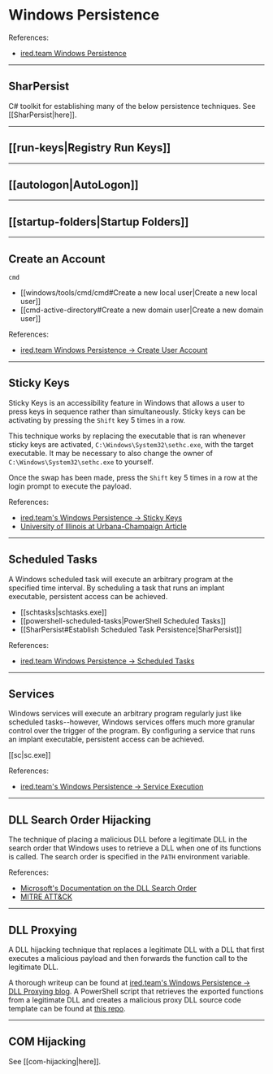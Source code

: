 # Windows Persistence

References:

- [ired.team Windows Persistence](https://www.ired.team/offensive-security/persistence)

---

## SharPersist

C# toolkit for establishing many of the below persistence techniques. See [[SharPersist|here]].

---

## [[run-keys|Registry Run Keys]]

---

## [[autologon|AutoLogon]]

---

## [[startup-folders|Startup Folders]]

---

## Create an Account

`cmd`
- [[windows/tools/cmd/cmd#Create a new local user|Create a new local user]]
- [[cmd-active-directory#Create a new domain user|Create a new domain user]]

References:

- [ired.team Windows Persistence -> Create User Account](https://www.ired.team/offensive-security/persistence/t1136-create-account)

---

## Sticky Keys

Sticky Keys is an accessibility feature in Windows that allows a user to press keys in sequence rather than simultaneously. Sticky keys can be activating by pressing the `Shift` key 5 times in a row.

This technique works by replacing the executable that is ran whenever sticky keys are activated, `C:\Windows\System32\sethc.exe`, with the target executable. It may be necessary to also change the owner of `C:\Windows\System32\sethc.exe` to yourself.

Once the swap has been made, press the `Shift` key 5 times in a row at the login prompt to execute the payload.

References:

- [ired.team's Windows Persistence -> Sticky Keys](https://www.ired.team/offensive-security/persistence/t1015-sethc)
- [University of Illinois at Urbana-Champaign Article](https://www.disability.illinois.edu/academic-support/assistive-technology/windows-7-sticky-keys)

---

## Scheduled Tasks

A Windows scheduled task will execute an arbitrary program at the specified time interval. By scheduling a task that runs an implant executable, persistent access can be achieved.

- [[schtasks|schtasks.exe]]
- [[powershell-scheduled-tasks|PowerShell Scheduled Tasks]]
- [[SharPersist#Establish Scheduled Task Persistence|SharPersist]]

References:
- [ired.team Windows Persistence -> Scheduled Tasks](https://www.ired.team/offensive-security/persistence/t1053-schtask)

---

## Services

Windows services will execute an arbitrary program regularly just like scheduled tasks--however, Windows services offers much more granular control over the trigger of the program. By configuring a service that runs an implant executable, persistent access can be achieved.

[[sc|sc.exe]]

References:
- [ired.team's Windows Persistence -> Service Execution](https://www.ired.team/offensive-security/persistence/t1035-service-execution)

---

## DLL Search Order Hijacking

The technique of placing a malicious DLL before a legitimate DLL in the search order that Windows uses to retrieve a DLL when one of its functions is called. The search order is specified in the `PATH` environment variable.

References:

- [Microsoft's Documentation on the DLL Search Order](https://docs.microsoft.com/en-us/windows/win32/dlls/dynamic-link-library-search-order)
- [MITRE ATT&CK](https://attack.mitre.org/techniques/T1574/001/)

---

## DLL Proxying

A DLL hijacking technique that replaces a legitimate DLL with a DLL that first executes a malicious payload and then forwards the function call to the legitimate DLL.

A thorough writeup can be found at [ired.team's Windows Persistence -> DLL Proxying blog](https://www.ired.team/offensive-security/persistence/dll-proxying-for-persistence). A PowerShell script that retrieves the exported functions from a legitimate DLL and creates a malicious proxy DLL source code template can be found at [this repo](https://github.com/Flangvik/SharpDllProxy).

---

## COM Hijacking

See [[com-hijacking|here]].
